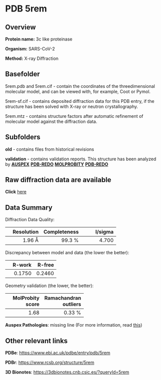 # PDB 5rem

## Overview

**Protein name:** 3c like proteinase

**Organism:** SARS-CoV-2

**Method:** X-ray Diffraction

## Basefolder

5rem.pdb and 5rem.cif - contain the coordinates of the threedimensional molecular model, and can be viewed with, for example, Coot or Pymol.

5rem-sf.cif - contains deposited diffraction data for this PDB entry, if the structure has been solved with X-ray or neutron crystallography.

5rem.mtz - contains structure factors after automatic refinement of molecular model against the diffraction data.

## Subfolders



**old** - contains files from historical revisions

**validation** - contains validation reports. This structure has been analyzed by [**AUSPEX**](https://github.com/thorn-lab/coronavirus_structural_task_force/tree/master/pdb/3c_like_proteinase/SARS-CoV-2/5rem/validation/auspex) [**PDB-REDO**](https://github.com/thorn-lab/coronavirus_structural_task_force/tree/master/pdb/3c_like_proteinase/SARS-CoV-2/5rem/validation/pdb-redo) [**MOLPROBITY**](https://github.com/thorn-lab/coronavirus_structural_task_force/tree/master/pdb/3c_like_proteinase/SARS-CoV-2/5rem/validation/molprobity) [**PDB-REDO**](https://github.com/thorn-lab/coronavirus_structural_task_force/blob/master/pdb/3c_like_proteinase/SARS-CoV-2/5rem/validation/Xtriage_output.log) 

## Raw diffraction data are available

**Click** [here](https://zenodo.org/record/3730947) 

## Data Summary
Diffraction Data Quality:

|   | Resolution | Completeness| I/sigma |
|---|-------------:|----------------:|--------------:|
|   |1.96 Å|99.3  %|<img width=50/>4.700|

Discrepancy between model and data (the lower the better):

|   | **R-work**| **R-free**   
|---|-------------:|----------------:|           
||  0.1750|  0.2460|

Geometry validation (the lower, the better):

|   |**MolProbity<br>score**| **Ramachandran<br>outliers** 
|---|-------------:|----------------:|
||  1.68|  0.33 %|

**Auspex Pathologies**: missing line (For more information, read [this](https://github.com/thorn-lab/coronavirus_structural_task_force/blob/master/pdb/3c_like_proteinase/SARS-CoV-2/5rem/validation/auspex/5rem_auspex_comments.txt))

 



## Other relevant links 
**PDBe**:  https://www.ebi.ac.uk/pdbe/entry/pdb/5rem
 
**PDBr**: https://www.rcsb.org/structure/5rem 

**3D Bionotes**: https://3dbionotes.cnb.csic.es/?queryId=5rem

